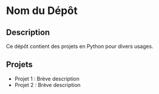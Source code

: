 # Nom du Dépôt

## Description

Ce dépôt contient des projets en Python pour divers usages.

## Projets

- Projet 1 : Brève description
- Projet 2 : Brève description
